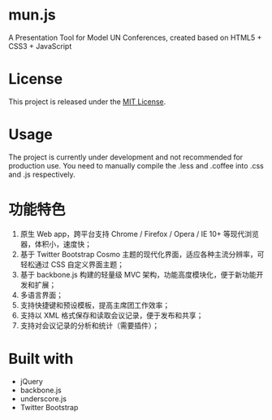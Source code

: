 mun.js
======

A Presentation Tool for Model UN Conferences, created based on HTML5 + CSS3 + JavaScript

# License
This project is released under the [MIT License](http://mit-license.org/).

# Usage
The project is currently under development and not recommended for production use. You need to manually compile the .less and .coffee into .css and .js respectively.

# 功能特色
1. 原生 Web app，跨平台支持 Chrome / Firefox / Opera / IE 10+ 等现代浏览器，体积小，速度快；
2. 基于 Twitter Bootstrap Cosmo 主题的现代化界面，适应各种主流分辨率，可轻松通过 CSS 自定义界面主题；
3. 基于 backbone.js 构建的轻量级 MVC 架构，功能高度模块化，便于新功能开发和扩展；
4. 多语言界面；
5. 支持快捷键和预设模板，提高主席团工作效率；
6. 支持以 XML 格式保存和读取会议记录，便于发布和共享；
7. 支持对会议记录的分析和统计（需要插件）；

# Built with
* jQuery
* backbone.js
* underscore.js
* Twitter Bootstrap
